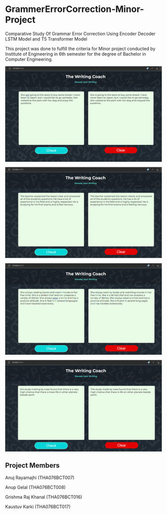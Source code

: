 # GrammerErrorCorrection-Minor-Project

Comparative Study Of Grammar Error Correction Using
Encoder Decoder LSTM Model and T5 Transformer Model

This project was done to fulfill the criteria for Minor project conducted by Institute of Engineering in 6th semester for the degree of Bachelor in Computer Engineering.

![Output 1](Outputs/Output_1.png)


![Output 2](Outputs/Output_2.png)


![Output 3](Outputs/Output_3.png)


![Output 5](Outputs/Output_5.png)

## Project Members

Anuj Rayamajhi        (THA076BCT007)

Anup Gelal            (THA076BCT008)

Grishma Raj Khanal    (THA076BCT016)

Kaustuv Karki         (THA076BCT017)
